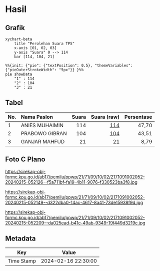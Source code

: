 # Hasil

## Grafik

```mermaid
xychart-beta
    title "Perolehan Suara TPS"
    x-axis [01, 02, 03]
    y-axis "Suara" 0 --> 114
    bar [114, 104, 21]
```

```mermaid
%%{init: {"pie": {"textPosition": 0.5}, "themeVariables": {"pieOuterStrokeWidth": "5px"}} }%%
pie showData
    "1" : 114
    "2" : 104
    "3" : 21
```

## Tabel

| No. | Nama Paslon    | Suara | Suara (raw) | Persentase |
|:--- |:-------------- | -----:| -----------:| ----------:|
| 1   | ANIES MUHAIMIN | 114   | [114][p-1]  | 47,70      |
| 2   | PRABOWO GIBRAN | 104   | [104][p-2]  | 43,51      |
| 3   | GANJAR MAHFUD  | 21    | [21][p-3]   | 8,79       |


[p-1]: https://github.com/gigit-pemilu/pemilu-2024-21-kepulauan-riau/blob/main/pilpres/hitung-suara/sub/21-kepulauan-riau/sub/71-kota-batam/sub/09-bengkong/sub/1002-bengkong-laut/sub/052-tps/sub/paslon-1.txt
[p-2]: https://github.com/gigit-pemilu/pemilu-2024-21-kepulauan-riau/blob/main/pilpres/hitung-suara/sub/21-kepulauan-riau/sub/71-kota-batam/sub/09-bengkong/sub/1002-bengkong-laut/sub/052-tps/sub/paslon-2.txt
[p-3]: https://github.com/gigit-pemilu/pemilu-2024-21-kepulauan-riau/blob/main/pilpres/hitung-suara/sub/21-kepulauan-riau/sub/71-kota-batam/sub/09-bengkong/sub/1002-bengkong-laut/sub/052-tps/sub/paslon-3.txt

## Foto C Plano

https://sirekap-obj-formc.kpu.go.id/ab17/pemilu/ppwp/21/71/09/10/02/2171091002052-20240215-052126--f5a711bf-fa19-4b11-9076-f330523ba3f8.jpg

https://sirekap-obj-formc.kpu.go.id/ab17/pemilu/ppwp/21/71/09/10/02/2171091002052-20240215-052149--d322dba0-14ac-4617-8a41-73de15938f9d.jpg

https://sirekap-obj-formc.kpu.go.id/ab17/pemilu/ppwp/21/71/09/10/02/2171091002052-20240215-052209--da025ead-b41c-49ab-9349-19f449d3219c.jpg


## Metadata

| Key        | Value               |
| ---------- | ------------------- |
| Time Stamp | 2024-02-16 22:30:00 |



